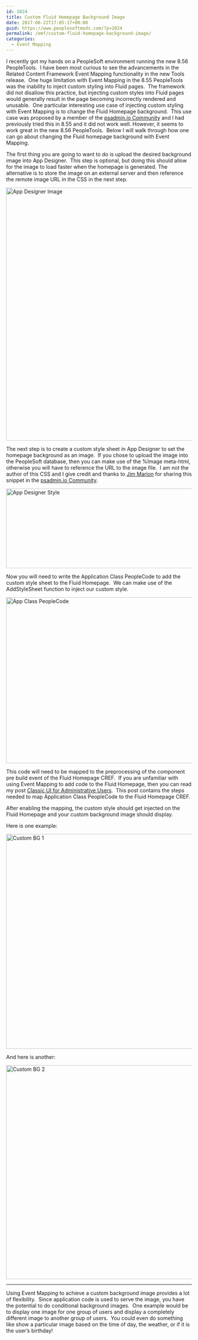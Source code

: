 ```yaml
---
id: 1024
title: Custom Fluid Homepage Background Image
date: 2017-06-22T17:05:17+00:00
guid: https://www.peoplesoftmods.com/?p=1024
permalink: /emf/custom-fluid-homepage-background-image/
categories:
  - Event Mapping
---
```

I recently got my hands on a PeopleSoft environment running the new 8.56 PeopleTools.  I have been most curious to see the advancements in the Related Content Framework Event Mapping functionality in the new Tools release.  One huge limitation with Event Mapping in the 8.55 PeopleTools was the inability to inject custom styling into Fluid pages.  The framework did not disallow this practice, but injecting custom styles into Fluid pages would generally result in the page becoming incorrectly rendered and unusable.  One particular interesting use case of injecting custom styling with Event Mapping is to change the Fluid Homepage background.  This use case was proposed by a member of the <a href="http://psadmin.io/community/" target="_blank">psadmin.io Community</a> and I had previously tried this in 8.55 and it did not work well. However, it seems to work great in the new 8.56 PeopleTools.  Below I will walk through how one can go about changing the Fluid homepage background with Event Mapping.

<!--more-->

The first thing you are going to want to do is upload the desired background image into App Designer.  This step is optional, but doing this should allow for the image to load faster when the homepage is generated. The alternative is to store the image on an external server and then reference the remote image URL in the CSS in the next step.

[<img class="alignnone size-full wp-image-1025" src="https://www.peoplesoftmods.com/wp-content/uploads/2017/06/App_Designer_Image.png" alt="App Designer Image" width="1072" height="686" srcset="https://www.peoplesoftmods.com/wp-content/uploads/2017/06/App_Designer_Image.png 1072w, https://www.peoplesoftmods.com/wp-content/uploads/2017/06/App_Designer_Image-300x192.png 300w, https://www.peoplesoftmods.com/wp-content/uploads/2017/06/App_Designer_Image-768x491.png 768w, https://www.peoplesoftmods.com/wp-content/uploads/2017/06/App_Designer_Image-1024x655.png 1024w, https://www.peoplesoftmods.com/wp-content/uploads/2017/06/App_Designer_Image-594x380.png 594w" sizes="(max-width: 1072px) 100vw, 1072px" />](https://www.peoplesoftmods.com/wp-content/uploads/2017/06/App_Designer_Image.png)

The next step is to create a custom style sheet in App Designer to set the homepage background as an image.  If you chose to upload the image into the PeopleSoft database, then you can make use of the %Image meta-html, otherwise you will have to reference the URL to the image file.  I am not the author of this CSS and I give credit and thanks to <a href="http://jjmpsj.blogspot.com/" target="_blank">Jim Marion</a> for sharing this snippet in the <a href="http://psadmin.io/community/" target="_blank">psadmin.io Community</a>.

[<img class="alignnone size-full wp-image-1026" src="https://www.peoplesoftmods.com/wp-content/uploads/2017/06/App_Designer_Style.png" alt="App Designer Style" width="571" height="216" srcset="https://www.peoplesoftmods.com/wp-content/uploads/2017/06/App_Designer_Style.png 571w, https://www.peoplesoftmods.com/wp-content/uploads/2017/06/App_Designer_Style-300x113.png 300w" sizes="(max-width: 571px) 100vw, 571px" />](https://www.peoplesoftmods.com/wp-content/uploads/2017/06/App_Designer_Style.png)

Now you will need to write the Application Class PeopleCode to add the custom style sheet to the Fluid Homepage.  We can make use of the AddStyleSheet function to inject our custom style.

[<img class="alignnone size-full wp-image-1027" src="https://www.peoplesoftmods.com/wp-content/uploads/2017/06/App_Class_PeopleCode.png" alt="App Class PeopleCode" width="758" height="450" srcset="https://www.peoplesoftmods.com/wp-content/uploads/2017/06/App_Class_PeopleCode.png 758w, https://www.peoplesoftmods.com/wp-content/uploads/2017/06/App_Class_PeopleCode-300x178.png 300w, https://www.peoplesoftmods.com/wp-content/uploads/2017/06/App_Class_PeopleCode-640x380.png 640w" sizes="(max-width: 758px) 100vw, 758px" />](https://www.peoplesoftmods.com/wp-content/uploads/2017/06/App_Class_PeopleCode.png)

This code will need to be mapped to the preprocessing of the component pre build event of the Fluid Homepage CREF.  If you are unfamiliar with using Event Mapping to add code to the Fluid Homepage, then you can read my post [Classic UI for Administrative Users](https://www.peoplesoftmods.com/emf/classic-ui-for-administrative-users/).  This post contains the steps needed to map Application Class PeopleCode to the Fluid Homepage CREF.

After enabling the mapping, the custom style should get injected on the Fluid Homepage and your custom background image should display.

Here is one example:

[<img class="alignnone size-full wp-image-1028" src="https://www.peoplesoftmods.com/wp-content/uploads/2017/06/Custom_BG_1.png" alt="Custom BG 1" width="1072" height="582" srcset="https://www.peoplesoftmods.com/wp-content/uploads/2017/06/Custom_BG_1.png 1072w, https://www.peoplesoftmods.com/wp-content/uploads/2017/06/Custom_BG_1-300x163.png 300w, https://www.peoplesoftmods.com/wp-content/uploads/2017/06/Custom_BG_1-768x417.png 768w, https://www.peoplesoftmods.com/wp-content/uploads/2017/06/Custom_BG_1-1024x556.png 1024w, https://www.peoplesoftmods.com/wp-content/uploads/2017/06/Custom_BG_1-700x380.png 700w" sizes="(max-width: 1072px) 100vw, 1072px" />](https://www.peoplesoftmods.com/wp-content/uploads/2017/06/Custom_BG_1.png)

And here is another:

[<img class="alignnone size-full wp-image-1029" src="https://www.peoplesoftmods.com/wp-content/uploads/2017/06/Custom_BG_2.png" alt="Custom BG 2" width="1072" height="580" srcset="https://www.peoplesoftmods.com/wp-content/uploads/2017/06/Custom_BG_2.png 1072w, https://www.peoplesoftmods.com/wp-content/uploads/2017/06/Custom_BG_2-300x162.png 300w, https://www.peoplesoftmods.com/wp-content/uploads/2017/06/Custom_BG_2-768x416.png 768w, https://www.peoplesoftmods.com/wp-content/uploads/2017/06/Custom_BG_2-1024x554.png 1024w, https://www.peoplesoftmods.com/wp-content/uploads/2017/06/Custom_BG_2-702x380.png 702w" sizes="(max-width: 1072px) 100vw, 1072px" />](https://www.peoplesoftmods.com/wp-content/uploads/2017/06/Custom_BG_2.png)

* * *

Using Event Mapping to achieve a custom background image provides a lot of flexibility.  Since application code is used to serve the image, you have the potential to do conditional background images.  One example would be to display one image for one group of users and display a completely different image to another group of users.  You could even do something like show a particular image based on the time of day, the weather, or if it is the user’s birthday!